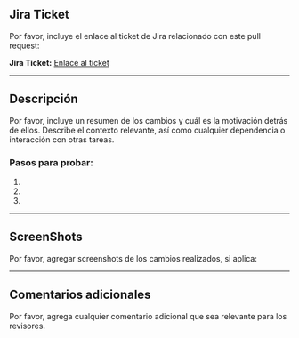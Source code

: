 ## Jira Ticket

Por favor, incluye el enlace al ticket de Jira relacionado con este pull request:

**Jira Ticket:** [Enlace al ticket](URL_DEL_TICKET)

---

## Descripción

Por favor, incluye un resumen de los cambios y cuál es la motivación detrás de ellos. Describe el contexto relevante, así como cualquier dependencia o interacción con otras tareas.

### Pasos para probar:

1.
2.
3.

---

## ScreenShots

Por favor, agregar screenshots de los cambios realizados, si aplica:

---

## Comentarios adicionales

Por favor, agrega cualquier comentario adicional que sea relevante para los revisores.
